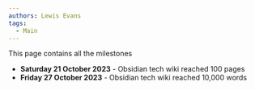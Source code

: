 ```yaml
---
authors: Lewis Evans
tags:
  - Main
---
```

This page contains all the milestones
- **Saturday 21 October 2023** - Obsidian tech wiki reached 100 pages
- **Friday 27 October 2023** - Obsidian tech wiki reached 10,000 words